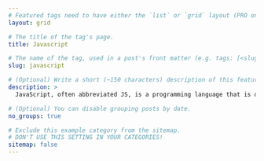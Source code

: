 ```yaml
---
# Featured tags need to have either the `list` or `grid` layout (PRO only).
layout: grid

# The title of the tag's page.
title: Javascript

# The name of the tag, used in a post's front matter (e.g. tags: [<slug>]).
slug: javascript

# (Optional) Write a short (~150 characters) description of this featured tag.
description: >
  JavaScript, often abbreviated JS, is a programming language that is one of the core technologies of the World Wide Web, alongside HTML and CSS. Over 97% of websites use JavaScript on the client side for web page behavior, often incorporating third-party libraries.

# (Optional) You can disable grouping posts by date.
no_groups: true

# Exclude this example category from the sitemap.
# DON'T USE THIS SETTING IN YOUR CATEGORIES!
sitemap: false
---
```

